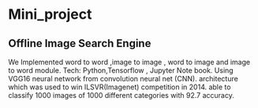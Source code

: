 # Mini_project

## Offline Image Search Engine

We Implemented word to word ,image to image , word to image and image to word module. Tech: Python,Tensorflow , Jupyter Note book. Using VGG16 neural network from convolution neural net (CNN). architecture which was used to win ILSVR(Imagenet) competition in 2014. able to classify 1000 images of 1000
different categories with 92.7 accuracy.
